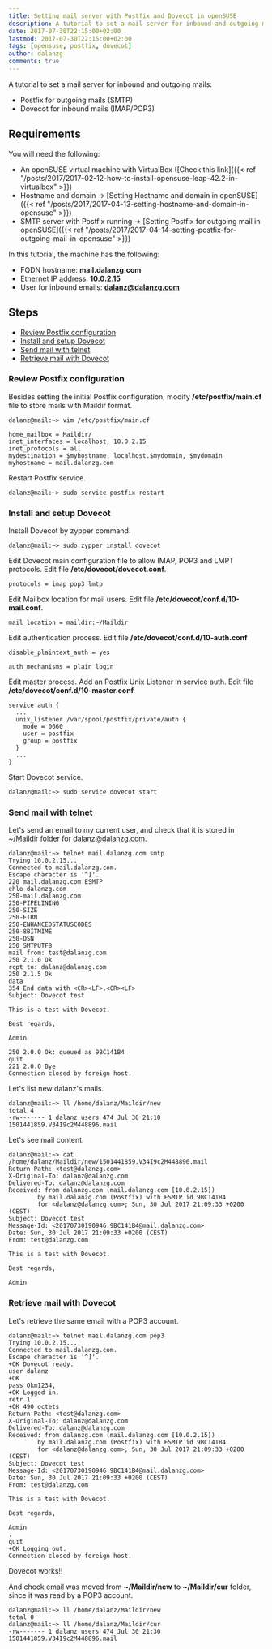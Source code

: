 ```yaml
---
title: Setting mail server with Postfix and Dovecot in openSUSE
description: A tutorial to set a mail server for inbound and outgoing mails.
date: 2017-07-30T22:15:00+02:00
lastmod: 2017-07-30T22:15:00+02:00
tags: [opensuse, postfix, dovecot]
author: dalanzg
comments: true
---
```


A tutorial to set a mail server for inbound and outgoing mails:

- Postfix for outgoing mails (SMTP)
- Dovecot for inbound mails (IMAP/POP3)

## Requirements

You will need the following:

- An openSUSE virtual machine with VirtualBox ([Check this link]({{< ref "/posts/2017/2017-02-12-how-to-install-opensuse-leap-42.2-in-virtualbox" >}})
- Hostname and domain -> [Setting Hostname and domain in openSUSE]({{< ref "/posts/2017/2017-04-13-setting-hostname-and-domain-in-opensuse" >}})
- SMTP server with Postfix running -> [Setting Postfix for outgoing mail in openSUSE]({{< ref "/posts/2017/2017-04-14-setting-postfix-for-outgoing-mail-in-opensuse" >}})

In this tutorial, the machine has the following:

- FQDN hostname: **mail.dalanzg.com**
- Ethernet IP address: **10.0.2.15**
- User for inbound emails: **dalanz@dalanzg.com**

## Steps

- [Review Postfix configuration](#review-postfix-configuration)
- [Install and setup Dovecot](#install-and-setup-dovecot)
- [Send mail with telnet](#send-mail-with-telnet)
- [Retrieve mail with Dovecot](#retrieve-mail-with-dovecot)

### Review Postfix configuration

Besides setting the initial Postfix configuration, modify **/etc/postfix/main.cf** file to store mails with Maildir format.

```terminal
dalanz@mail:~> vim /etc/postfix/main.cf
```

```vim
home_mailbox = Maildir/
inet_interfaces = localhost, 10.0.2.15
inet_protocols = all
mydestination = $myhostname, localhost.$mydomain, $mydomain
myhostname = mail.dalanzg.com
```

Restart Postfix service.

```terminal
dalanz@mail:~> sudo service postfix restart
```

### Install and setup Dovecot

Install Dovecot by zypper command.

```terminal
dalanz@mail:~> sudo zypper install dovecot
```

Edit Dovecot main configuration file to allow IMAP, POP3 and LMPT protocols. Edit file **/etc/dovecot/dovecot.conf**.

```vim
protocols = imap pop3 lmtp
```

Edit Mailbox location for mail users. Edit file **/etc/dovecot/conf.d/10-mail.conf**.

```vim
mail_location = maildir:~/Maildir
```

Edit authentication process. Edit file **/etc/dovecot/conf.d/10-auth.conf**

```vim
disable_plaintext_auth = yes

auth_mechanisms = plain login
```

Edit master process. Add an Postfix Unix Listener in service auth. Edit file **/etc/dovecot/conf.d/10-master.conf**

```vim
service auth {
  ...
  unix_listener /var/spool/postfix/private/auth {
    mode = 0660
    user = postfix
    group = postfix
  }
  ...
}
```

Start Dovecot service.

```terminal
dalanz@mail:~> sudo service dovecot start
```

### Send mail with telnet

Let's send an email to my current user, and check that it is stored in ~/Maildir folder for dalanz@dalanzg.com.

```terminal
dalanz@mail:~> telnet mail.dalanzg.com smtp
Trying 10.0.2.15...
Connected to mail.dalanzg.com.
Escape character is '^]'.
220 mail.dalanzg.com ESMTP
ehlo dalanzg.com
250-mail.dalanzg.com
250-PIPELINING
250-SIZE
250-ETRN
250-ENHANCEDSTATUSCODES
250-8BITMIME
250-DSN
250 SMTPUTF8
mail from: test@dalanzg.com
250 2.1.0 Ok
rcpt to: dalanz@dalanzg.com
250 2.1.5 Ok
data
354 End data with <CR><LF>.<CR><LF>
Subject: Dovecot test

This is a test with Dovecot.

Best regards,

Admin

250 2.0.0 Ok: queued as 9BC141B4
quit
221 2.0.0 Bye
Connection closed by foreign host.
```

Let's list new dalanz's mails.

```terminal
dalanz@mail:~> ll /home/dalanz/Maildir/new
total 4
-rw------- 1 dalanz users 474 Jul 30 21:10 1501441859.V34I9c2M448896.mail
```

Let's see mail content.

```terminal
dalanz@mail:~> cat /home/dalanz/Maildir/new/1501441859.V34I9c2M448896.mail
Return-Path: <test@dalanzg.com>
X-Original-To: dalanz@dalanzg.com
Delivered-To: dalanz@dalanzg.com
Received: from dalanzg.com (mail.dalanzg.com [10.0.2.15])
        by mail.dalanzg.com (Postfix) with ESMTP id 9BC141B4
        for <dalanz@dalanzg.com>; Sun, 30 Jul 2017 21:09:33 +0200 (CEST)
Subject: Dovecot test
Message-Id: <20170730190946.9BC141B4@mail.dalanzg.com>
Date: Sun, 30 Jul 2017 21:09:33 +0200 (CEST)
From: test@dalanzg.com

This is a test with Dovecot.

Best regards,

Admin
```

### Retrieve mail with Dovecot

Let's retrieve the same email with a POP3 account.

```terminal
dalanz@mail:~> telnet mail.dalanzg.com pop3
Trying 10.0.2.15...
Connected to mail.dalanzg.com.
Escape character is '^]'.
+OK Dovecot ready.
user dalanz
+OK
pass Okm1234,
+OK Logged in.
retr 1
+OK 490 octets
Return-Path: <test@dalanzg.com>
X-Original-To: dalanz@dalanzg.com
Delivered-To: dalanz@dalanzg.com
Received: from dalanzg.com (mail.dalanzg.com [10.0.2.15])
        by mail.dalanzg.com (Postfix) with ESMTP id 9BC141B4
        for <dalanz@dalanzg.com>; Sun, 30 Jul 2017 21:09:33 +0200 (CEST)
Subject: Dovecot test
Message-Id: <20170730190946.9BC141B4@mail.dalanzg.com>
Date: Sun, 30 Jul 2017 21:09:33 +0200 (CEST)
From: test@dalanzg.com

This is a test with Dovecot.

Best regards,

Admin
.
quit
+OK Logging out.
Connection closed by foreign host.
```

Dovecot works!!

And check email was moved from **~/Maildir/new** to **~/Maildir/cur** folder, since it was read by a POP3 account.

```terminal
dalanz@mail:~> ll /home/dalanz/Maildir/new
total 0
dalanz@mail:~> ll /home/dalanz/Maildir/cur
-rw------- 1 dalanz users 474 Jul 30 21:30 1501441859.V34I9c2M448896.mail
```
